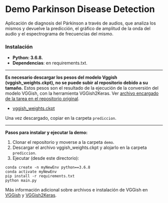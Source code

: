 ﻿# Demo Parkinson Disease Detection
Aplicación de diagnosis del Párkinson a través de audios, que analiza los mismos y devuelve la predicción, el gráfico de amplitud de la onda del audio y el espectrograma de frecuencias del mismo.

### Instalación
* **Python: 3.6.8.**
* **Dependencias**: en requirements.txt.

---

**Es necesario descargar los pesos del modelo Vggish (vggish_weights.ckpt), no se puede subir al repositorio debido a su tamaño.** Estos pesos son el resultado de la ejecución de la conversión del modelo VGGish, con la herramienta VGGish2Keras. Ver [archivo encargado de la tarea en el repositorio original](https://github.com/antoinemrcr/vggish2Keras/blob/master/convert_ckpt.py). 

* [vggish_weights.ckpt](https://mega.nz/#!fRRFSKrT!0EMBqtYjogQrSQgudWifOAXm_A5Yx9UnX5Qk_Enanuk)

Una vez descargado, copiar en la carpeta `prediccion`.

---

**Pasos para instalar y ejecutar la demo:**
1. Clonar el repositorio y moverse a la carpeta `demo`.
2. Descargar el archivo vggish_weights.ckpt y alojarlo en la carpeta `prediccion`.
3. Ejecutar (desde este directorio):

```shell
conda create -n myNewEnv python==3.6.8
conda activate myNewEnv
pip install -r requirements.txt
python main.py
```


Más información adicional sobre archivos e instalación de VGGish en [VGGish](https://github.com/tensorflow/models/tree/master/research/audioset/vggish) y [VGGish2Keras](https://github.com/antoinemrcr/vggish2Keras).
